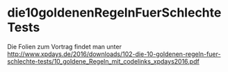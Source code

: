 # die10goldenenRegelnFuerSchlechteTests

Die Folien zum Vortrag findet man unter http://www.xpdays.de/2016/downloads/102-die-10-goldenen-regeln-fuer-schlechte-tests/10_goldene_Regeln_mit_codelinks_xpdays2016.pdf
